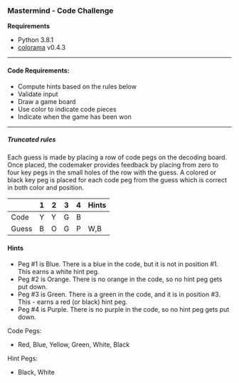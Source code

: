 ### Mastermind - Code Challenge

**Requirements**
- Python 3.8.1
- [colorama](https://pypi.org/project/colorama/) v0.4.3

---

#### Code Requirements:

- Compute hints based on the rules below
- Validate input
- Draw a game board
- Use color to indicate code pieces
- Indicate when the game has been won

---

##### Truncated rules
Each guess is made by placing a row of code pegs on the decoding board. Once placed, the codemaker provides feedback by placing from zero to four key pegs in the small holes of the row with the guess. A colored or black key peg is placed for each code peg from the guess which is correct in both color and position.

|       | 1 | 2 | 3 | 4 | Hints   |
|-------|---|---|---|---|---------|
| Code  | Y | Y | G | B |         |
| Guess | B | O | G | P | W,B     |

#### Hints

- Peg #1 is Blue. There is a blue in the code, but it is not in position #1. This earns a white hint peg.
- Peg #2 is Orange. There is no orange in the code, so no hint peg gets put down.
- Peg #3 is Green. There is a green in the code, and it is in position #3. This - earns a red (or black) hint peg.
- Peg #4 is Purple. There is no purple in the code, so no hint peg gets put down.

Code Pegs:
- Red, Blue, Yellow, Green, White, Black

Hint Pegs:
- Black, White
